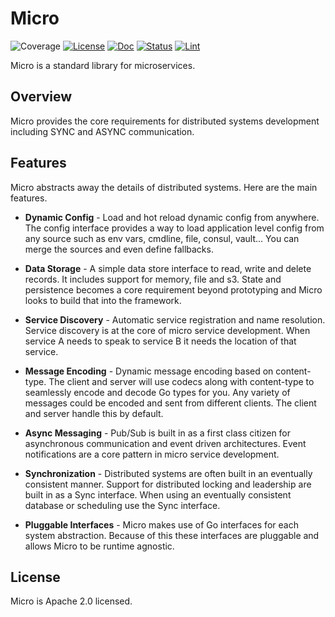# Micro
![Coverage](https://img.shields.io/badge/Coverage-44.7%25-yellow)
[![License](https://img.shields.io/:license-apache-blue.svg)](https://opensource.org/licenses/Apache-2.0)
[![Doc](https://img.shields.io/badge/go.dev-reference-007d9c?logo=go&logoColor=white&style=flat-square)](https://pkg.go.dev/go.unistack.org/micro/v3?tab=overview)
[![Status](https://git.unistack.org/unistack-org/micro/actions/workflows/job_tests.yml/badge.svg?branch=v3)](https://git.unistack.org/unistack-org/micro/actions?query=workflow%3Abuild+branch%3Av3+event%3Apush)
[![Lint](https://goreportcard.com/badge/go.unistack.org/micro/v3)](https://goreportcard.com/report/go.unistack.org/micro/v3)

Micro is a standard library for microservices.

## Overview

Micro provides the core requirements for distributed systems development including SYNC and ASYNC communication. 

## Features

Micro abstracts away the details of distributed systems. Here are the main features.

- **Dynamic Config** - Load and hot reload dynamic config from anywhere. The config interface provides a way to load application 
level config from any source such as env vars, cmdline, file, consul, vault... You can merge the sources and even define fallbacks.

- **Data Storage** - A simple data store interface to read, write and delete records. It includes support for memory, file and 
s3. State and persistence becomes a core requirement beyond prototyping and Micro looks to build that into the framework.

- **Service Discovery** - Automatic service registration and name resolution. Service discovery is at the core of micro service 
development. When service A needs to speak to service B it needs the location of that service.

- **Message Encoding** - Dynamic message encoding based on content-type. The client and server will use codecs along with content-type 
to seamlessly encode and decode Go types for you. Any variety of messages could be encoded and sent from different clients. The client 
and server handle this by default.

- **Async Messaging** - Pub/Sub is built in as a first class citizen for asynchronous communication and event driven architectures.
Event notifications are a core pattern in micro service development.

- **Synchronization** - Distributed systems are often built in an eventually consistent manner. Support for distributed locking and 
leadership are built in as a Sync interface. When using an eventually consistent database or scheduling use the Sync interface.

- **Pluggable Interfaces** - Micro makes use of Go interfaces for each system abstraction. Because of this these interfaces 
are pluggable and allows Micro to be runtime agnostic.

## License

Micro is Apache 2.0 licensed.

